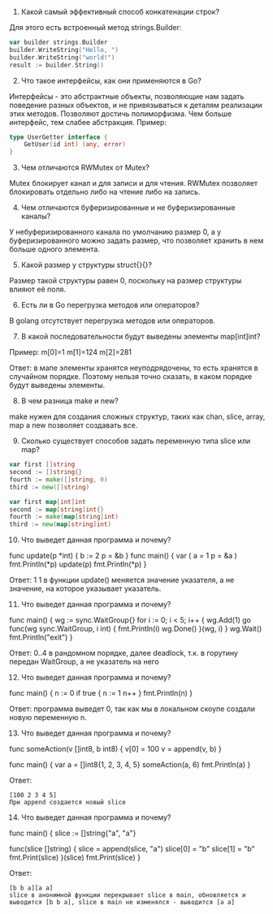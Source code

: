 1. Какой самый эффективный способ конкатенации строк?

Для этого есть встроенный метод strings.Builder:
```go
var builder strings.Builder
builder.WriteString("Hello, ")
builder.WriteString("world!")
result := builder.String()
```

2. Что такое интерфейсы, как они применяются в Go?

Интерфейсы - это абстрактные объекты, позволяющие нам задать поведение разных объектов, и не привязываться к деталям реализации этих методов. Позволяют достичь полиморфизма. Чем больше интерфейс, тем слабее абстракция.
Пример:
```go
type UserGetter interface {
	GetUser(id int) (any, error)
} 
```

3. Чем отличаются RWMutex от Mutex?

Mutex блокирует канал и для записи и для чтения. RWMutex позволяет блокировать отдельно либо на чтение либо на запись.

4. Чем отличаются буферизированные и не буферизированные каналы?

У небуферизированного канала по умолчанию размер 0, а у буферизированного можно задать размер, что позволяет хранить в нем больше одного элемента.

5. Какой размер у структуры struct{}{}?

Размер такой структуры равен 0, поскольку на размер структуры влияют её поля.

6. Есть ли в Go перегрузка методов или операторов?

В golang отсутствует перегрузка методов или операторов.

7. В какой последовательности будут выведены элементы map[int]int?

Пример:
m[0]=1
m[1]=124
m[2]=281

Ответ: в мапе элементы хранятся неуподрядочены, то есть хранятся в случайном порядке. Поэтому нельзя точно сказать, в каком порядке будут выведены элементы.


8. В чем разница make и new?

make нужен для создания сложных структур, таких как chan, slice, array, map 
а new позволяет создавать все.

9. Сколько существует способов задать переменную типа slice или map?

```go
var first []string
second := []string{}
fourth := make([]string, 0)
third := new([]string)

var first map[int]int
second := map[string]int{}
fourth := make(map[string]int)
third := new(map[string]int)
```

10. Что выведет данная программа и почему?


func update(p *int) {
  b := 2
  p = &b
}
func main() {
  var (
     a = 1
     p = &a
  )
  fmt.Println(*p)
  update(p)
  fmt.Println(*p)
}

Ответ: 1 1
в функции update() меняется значение указателя, а не значение, на которое указывает указатель.


11. Что выведет данная программа и почему?


func main() {
  wg := sync.WaitGroup{}
  for i := 0; i < 5; i++ {
     wg.Add(1)
     go func(wg sync.WaitGroup, i int) {
        fmt.Println(i)
        wg.Done()
     }(wg, i)
  }
  wg.Wait()
  fmt.Println("exit")
}

Ответ: 0..4 в рандомном порядке, далее deadlock, т.к. в горутину передан WaitGroup, а не указатель на него

12. Что выведет данная программа и почему?


func main() {
  n := 0
  if true {
  	n := 1
    n++
  }
  fmt.Println(n)
}

Ответ: программа выведет 0, так как мы в локальном скоупе создали новую переменную n.


13. Что выведет данная программа и почему?


func someAction(v []int8, b int8) {
  v[0] = 100
  v = append(v, b)
}

func main() {
  var a = []int8{1, 2, 3, 4, 5}
  someAction(a, 6)
  fmt.Println(a)
}

Ответ: 
    
    [100 2 3 4 5]
    При append создается новый slice


14. Что выведет данная программа и почему?


func main() {
  slice := []string{"a", "a"}

  func(slice []string) {
     slice = append(slice, "a")
     slice[0] = "b"
     slice[1] = "b"
     fmt.Print(slice)
  }(slice)
  fmt.Print(slice)
}

Ответ: 

	[b b a][a a]
	slice в анонимной функции перекрывает slice в main, обновляется и выводится [b b a], slice в main не изменялся - выводится [a a]